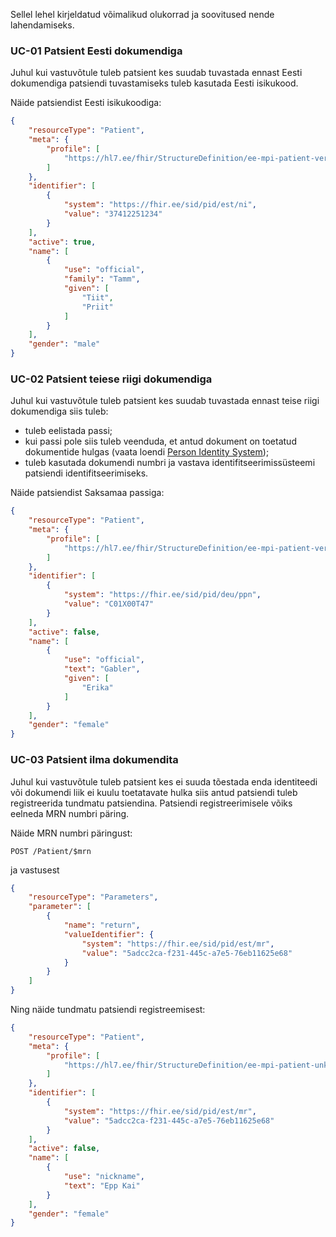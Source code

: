 Sellel lehel kirjeldatud võimalikud olukorrad ja soovitused nende lahendamiseks.

### UC-01 Patsient Eesti dokumendiga
Juhul kui vastuvõtule tuleb patsient kes suudab tuvastada ennast Eesti dokumendiga patsiendi tuvastamiseks tuleb kasutada Eesti isikukood.

Näide patsiendist Eesti isikukoodiga:
```json
{
    "resourceType": "Patient",
    "meta": {
        "profile": [
            "https://hl7.ee/fhir/StructureDefinition/ee-mpi-patient-verified"
        ]
    },
    "identifier": [
        {
            "system": "https://fhir.ee/sid/pid/est/ni",
            "value": "37412251234"
        }
    ],
    "active": true,
    "name": [
        {
            "use": "official",
            "family": "Tamm",
            "given": [
                "Tiit",
                "Priit"
            ]
        }
    ],
    "gender": "male"
}
```

### UC-02 Patsient teiese riigi dokumendiga
Juhul kui vastuvõtule tuleb patsient kes suudab tuvastada ennast teise riigi dokumendiga siis tuleb:
- tuleb eelistada passi;
- kui passi pole siis tuleb veenduda, et antud dokument on toetatud dokumentide hulgas (vaata loendi [Person Identity System](https://build.fhir.org/ig/HL7EE/ig-ee-base/ValueSet-ee-patient-identity.html));
- tuleb kasutada dokumendi numbri ja vastava identifitseerimissüsteemi patsiendi identifitseerimiseks.

Näide patsiendist Saksamaa passiga:
```json
{
    "resourceType": "Patient",
    "meta": {
        "profile": [
            "https://hl7.ee/fhir/StructureDefinition/ee-mpi-patient-verified"
        ]
    },
    "identifier": [
        {
            "system": "https://fhir.ee/sid/pid/deu/ppn",
            "value": "C01X00T47"
        }
    ],
    "active": false,
    "name": [
        {
            "use": "official",
            "text": "Gabler",
            "given": [
                "Erika"
            ]
        }
    ],
    "gender": "female"
}
```

### UC-03 Patsient ilma dokumendita
Juhul kui vastuvõtule tuleb patsient kes ei suuda tõestada enda identiteedi või dokumendi liik ei kuulu toetatavate hulka siis antud patsiendi tuleb registreerida tundmatu patsiendina.
Patsiendi registreerimisele võiks eelneda MRN numbri päring.

Näide MRN numbri päringust:
```
POST /Patient/$mrn
```
ja vastusest
```json
{
    "resourceType": "Parameters",
    "parameter": [
        {
            "name": "return",
            "valueIdentifier": {
                "system": "https://fhir.ee/sid/pid/est/mr",
                "value": "5adcc2ca-f231-445c-a7e5-76eb11625e68"
            }
        }
    ]
} 
```

Ning näide tundmatu patsiendi registreemisest:
```json
{
    "resourceType": "Patient",
    "meta": {
        "profile": [
            "https://hl7.ee/fhir/StructureDefinition/ee-mpi-patient-unknown"
        ]
    },
    "identifier": [
        {
            "system": "https://fhir.ee/sid/pid/est/mr",
            "value": "5adcc2ca-f231-445c-a7e5-76eb11625e68"
        }
    ],
    "active": false,
    "name": [
        {
            "use": "nickname",
            "text": "Epp Kai"
        }
    ],
    "gender": "female"
}
```

